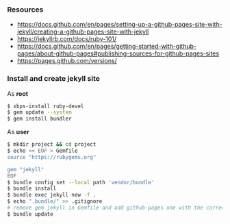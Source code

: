 ### Resources

- https://docs.github.com/en/pages/setting-up-a-github-pages-site-with-jekyll/creating-a-github-pages-site-with-jekyll
- https://jekyllrb.com/docs/ruby-101/
- https://docs.github.com/en/pages/getting-started-with-github-pages/about-github-pages#publishing-sources-for-github-pages-sites
- https://pages.github.com/versions/

### Install and create jekyll site

As **root**
```bash
$ xbps-install ruby-devel
$ gem update --system
$ gem install bundler
```

As **user**
```bash
$ mkdir project && cd project
$ echo << EOF > Gemfile
source "https://rubygems.org"

gem "jekyll"
EOF
$ bundle config set --local path 'vendor/bundle'
$ bundle install
$ bundle exec jekyll new -f .
$ echo ".bundle/" >> .gitignore
# remove gem jekyll in Gemfile and add github-pages one with the correct version
$ bundle update
```


